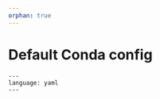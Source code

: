 ```yaml
---
orphan: true
---
```


# Default Conda config

```{literalinclude} ../../project/conda_default.yml
---
language: yaml
---
```
